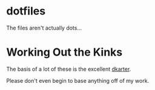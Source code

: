 # dotfiles
The files aren't actually dots...

# Working Out the Kinks
The basis of a lot of these is the excellent [dkarter](https://github.com/dkarter/dotfiles).

Please don't even begin to base anything off of my work.
